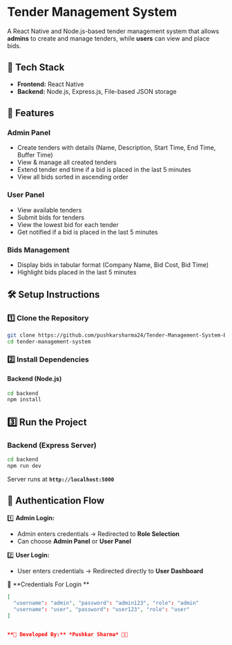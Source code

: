 # Tender Management System  

A React Native and Node.js-based tender management system that allows **admins** to create and manage tenders, while **users** can view and place bids.  

## 🚀 Tech Stack  
- **Frontend:** React Native
- **Backend:** Node.js, Express.js, File-based JSON storage 


## 📌 Features  

### Admin Panel  
- Create tenders with details (Name, Description, Start Time, End Time, Buffer Time)  
- View & manage all created tenders  
- Extend tender end time if a bid is placed in the last 5 minutes  
- View all bids sorted in ascending order  

### User Panel  
- View available tenders  
- Submit bids for tenders  
- View the lowest bid for each tender  
- Get notified if a bid is placed in the last 5 minutes  

### Bids Management  
- Display bids in tabular format (Company Name, Bid Cost, Bid Time)  
- Highlight bids placed in the last 5 minutes  

## 🛠️ Setup Instructions  

### 1️⃣ Clone the Repository  
```sh
git clone https://github.com/pushkarsharma24/Tender-Management-System-Backend.git
cd tender-management-system
```

### 2️⃣ Install Dependencies  

#### Backend (Node.js)
```sh
cd backend
npm install
```

## 3️⃣ Run the Project  

### Backend (Express Server)
```sh
cd backend
npm run dev
```
Server runs at **`http://localhost:5000`**  

## 🔑 Authentication Flow  

1️⃣ **Admin Login:**  
- Admin enters credentials → Redirected to **Role Selection**  
- Can choose **Admin Panel** or **User Panel**  

2️⃣ **User Login:**  
- User enters credentials → Redirected directly to **User Dashboard**  

📌 **Credentials For Login **  
```json
[
  "username": "admin", "password": "admin123", "role": "admin"
  "username": "user", "password": "user123", "role": "user"
]


**🎯 Developed By:** *Pushkar Sharma* 🚀🔥  

